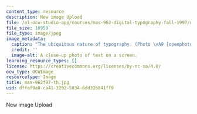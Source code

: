 ```yaml
---
content_type: resource
description: New image Upload
file: /ol-ocw-studio-app/courses/mas-962-digital-typography-fall-1997/dffaf9a0ca41329258346dd32b841ff9_mas-962f97-th.jpg
file_size: 16959
file_type: image/jpeg
image_metadata:
  caption: "The ubiquitous nature of typography. (Photo \xA9 [openphoto.net](http://openphoto.net).)"
  credit: ''
  image-alt: A close-up photo of text on a screen.
learning_resource_types: []
license: https://creativecommons.org/licenses/by-nc-sa/4.0/
ocw_type: OCWImage
resourcetype: Image
title: mas-962f97-th.jpg
uid: dffaf9a0-ca41-3292-5834-6dd32b841ff9
---
```

New image Upload